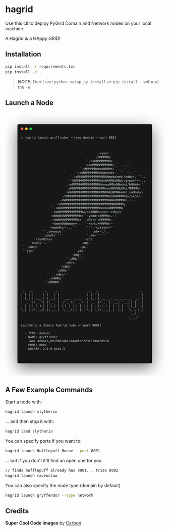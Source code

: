 # hagrid

Use this cli to deploy PyGrid Domain and Network nodes on your local machine.

A Hagrid is a HAppy GRID!

## Installation
```bash
pip install -r requirements.txt
pip install -e .
```

> **_NOTE:_**  Don't use `python setup.py install` or `pip install .` without the `-e`

## Launch a Node

![alt text](cli2.png)

## A Few Example Commands

Start a node with:
```bash
hagrid launch slytherin
```
... and then stop it with:
```bash
hagrid land slytherin
```
You can specify ports if you want to:
```bash
hagrid launch Hufflepuff House --port 8081
```
... but if you don't it'll find an open one for you
```bash
// finds hufflepuff already has 8081... tries 8082
hagrid launch ravenclaw
```
You can also specify the node type (domain by default)
```bash
hagrid launch gryffendor --type network
```
## Credits

**Super Cool Code Images** by [Carbon](https://carbon.now.sh/)
